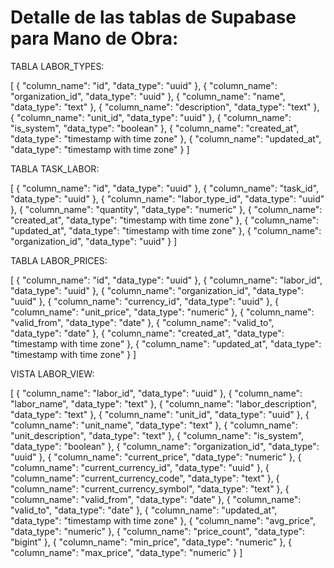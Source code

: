 # Detalle de las tablas de Supabase para Mano de Obra:

TABLA LABOR_TYPES:

[
  {
    "column_name": "id",
    "data_type": "uuid"
  },
  {
    "column_name": "organization_id",
    "data_type": "uuid"
  },
  {
    "column_name": "name",
    "data_type": "text"
  },
  {
    "column_name": "description",
    "data_type": "text"
  },
  {
    "column_name": "unit_id",
    "data_type": "uuid"
  },
  {
    "column_name": "is_system",
    "data_type": "boolean"
  },
  {
    "column_name": "created_at",
    "data_type": "timestamp with time zone"
  },
  {
    "column_name": "updated_at",
    "data_type": "timestamp with time zone"
  }
]

TABLA TASK_LABOR:

[
  {
    "column_name": "id",
    "data_type": "uuid"
  },
  {
    "column_name": "task_id",
    "data_type": "uuid"
  },
  {
    "column_name": "labor_type_id",
    "data_type": "uuid"
  },
  {
    "column_name": "quantity",
    "data_type": "numeric"
  },
  {
    "column_name": "created_at",
    "data_type": "timestamp with time zone"
  },
  {
    "column_name": "updated_at",
    "data_type": "timestamp with time zone"
  },
  {
    "column_name": "organization_id",
    "data_type": "uuid"
  }
]

TABLA LABOR_PRICES:

[
  {
    "column_name": "id",
    "data_type": "uuid"
  },
  {
    "column_name": "labor_id",
    "data_type": "uuid"
  },
  {
    "column_name": "organization_id",
    "data_type": "uuid"
  },
  {
    "column_name": "currency_id",
    "data_type": "uuid"
  },
  {
    "column_name": "unit_price",
    "data_type": "numeric"
  },
  {
    "column_name": "valid_from",
    "data_type": "date"
  },
  {
    "column_name": "valid_to",
    "data_type": "date"
  },
  {
    "column_name": "created_at",
    "data_type": "timestamp with time zone"
  },
  {
    "column_name": "updated_at",
    "data_type": "timestamp with time zone"
  }
]

VISTA LABOR_VIEW:

[
  {
    "column_name": "labor_id",
    "data_type": "uuid"
  },
  {
    "column_name": "labor_name",
    "data_type": "text"
  },
  {
    "column_name": "labor_description",
    "data_type": "text"
  },
  {
    "column_name": "unit_id",
    "data_type": "uuid"
  },
  {
    "column_name": "unit_name",
    "data_type": "text"
  },
  {
    "column_name": "unit_description",
    "data_type": "text"
  },
  {
    "column_name": "is_system",
    "data_type": "boolean"
  },
  {
    "column_name": "organization_id",
    "data_type": "uuid"
  },
  {
    "column_name": "current_price",
    "data_type": "numeric"
  },
  {
    "column_name": "current_currency_id",
    "data_type": "uuid"
  },
  {
    "column_name": "current_currency_code",
    "data_type": "text"
  },
  {
    "column_name": "current_currency_symbol",
    "data_type": "text"
  },
  {
    "column_name": "valid_from",
    "data_type": "date"
  },
  {
    "column_name": "valid_to",
    "data_type": "date"
  },
  {
    "column_name": "updated_at",
    "data_type": "timestamp with time zone"
  },
  {
    "column_name": "avg_price",
    "data_type": "numeric"
  },
  {
    "column_name": "price_count",
    "data_type": "bigint"
  },
  {
    "column_name": "min_price",
    "data_type": "numeric"
  },
  {
    "column_name": "max_price",
    "data_type": "numeric"
  }
]